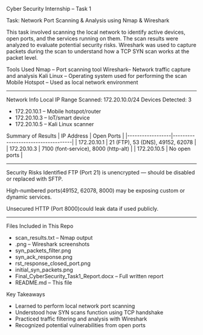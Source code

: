  Cyber Security Internship – Task 1

Task: Network Port Scanning & Analysis using Nmap & Wireshark

This task involved scanning the local network to identify active devices, open ports, and the services running on them. The scan results were analyzed to evaluate potential security risks. Wireshark was used to capture packets during the scan to understand how a TCP SYN scan works at the packet level.

Tools Used
Nmap – Port scanning tool
Wireshark– Network traffic capture and analysis
Kali Linux – Operating system used for performing the scan
Mobile Hotspot – Used as local network environment

---

Network Info
Local IP Range Scanned: 172.20.10.0/24
Devices Detected: 3
  - 172.20.10.1 – Mobile hotspot/router
  - 172.20.10.3 – IoT/smart device
  - 172.20.10.5 – Kali Linux scanner



Summary of Results
| IP Address      | Open Ports                         |
|------------------|------------------------------------|
| 172.20.10.1      | 21 (FTP), 53 (DNS), 49152, 62078   |
| 172.20.10.3      | 7100 (font-service), 8000 (http-alt) |
| 172.20.10.5      | No open ports                     |

---

Security Risks Identified
FTP (Port 21) is unencrypted — should be disabled or replaced with SFTP.

High-numbered ports(49152, 62078, 8000) may be exposing custom or dynamic services.

Unsecured HTTP (Port 8000)could leak data if used publicly.

---

Files Included in This Repo
- scan_results.txt – Nmap output
- .png – Wireshark screenshots
- syn_packets_filter.png
- syn_ack_response.png
- rst_response_closed_port.png
- initial_syn_packets.png
- Final_CyberSecurity_Task1_Report.docx – Full written report
- README.md – This file


 Key Takeaways
- Learned to perform local network port scanning
- Understood how SYN scans function using TCP handshake
- Practiced traffic filtering and analysis with Wireshark
- Recognized potential vulnerabilities from open ports
